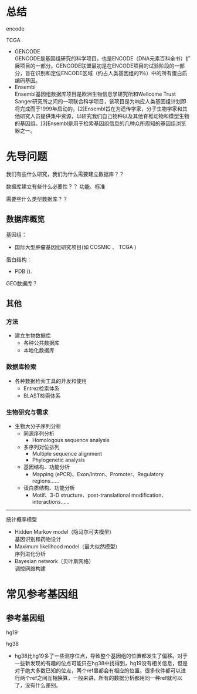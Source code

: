 # 总结

encode

TCGA

- GENCODE  
GENCODE是基因组研究的科学项目，也是ENCODE（DNA元素百科全书）扩展项目的一部分。GENCODE联盟最初是在ENCODE项目的试验阶段的一部分，旨在识别和定位ENCODE区域（约占人类基因组的1％）中的所有蛋白质编码基因。
- Ensembl  
Ensembl基因组数据库项目是欧洲生物信息学研究所和Wellcome Trust Sanger研究所之间的一项联合科学项目，该项目是为响应人类基因组计划即将完成而于1999年启动的。[2]Ensembl旨在为遗传学家，分子生物学家和其他研究人员提供集中资源，以研究我们自己物种以及其他脊椎动物和模型生物的基因组。[3]Ensembl是用于检索基因组信息的几种众所周知的基因组浏览器之一。

# 先导问题
我们有些什么研究，我们为什么需要建立数据库？？

数据库建立有些什么必要性？？ 功能、标准

需要些什么类型数据库？？

## 数据库概览

基因组：
- 国际大型肿瘤基因组研究项目(如 COSMIC 、 TCGA )

蛋白结构：
- PDB ().

GEO数据库？

## 其他
### 方法
- 建立生物数据库  
  - 各种公共数据库  
  - 本地化数据库  

### 数据库检索  
- 各种数据检索工具的开发和使用  
  - Entrez检索体系  
  - BLAST检索体系  

### 生物研究与需求  
- 生物大分子序列分析  
  - 同源序列分析  
    - Homologous sequence analysis
  - 多序列对位排列  
    - Multiple sequence alignment
    - Phylogenetic analysis  
  - 基因结构、功能分析  
    - Mapping (ePCR)、Exon/Intron、Promoter、Regulatory regions……  
  - 蛋白质结构、功能分析  
    - Motif、3-D structure、post-translational modification、interactions……  

---
统计概率模型  
- Hidden Markov model（隐马尔可夫模型）  
基因识别和药物设计  
- Maximum likelihood model（最大似然模型）  
序列进化分析  
- Bayesian network（贝叶斯网络）  
调控网络构建  


# 常见参考基因组

## 参考基因组

hg19

hg38
- hg38比hg19多了一些测序位点，导致整个基因组的位置都发生了偏移。对于一些新发现的有趣的位点可能只在hg38中找得到，hg19没有相关信息，但是对于绝大多数已知的位点，两个ref里都会有相应的位置。很多软件都可以进行两个ref之间互相换算，一般来讲，所有的数据分析都用同一种ref就可以了，没有什么差别。

